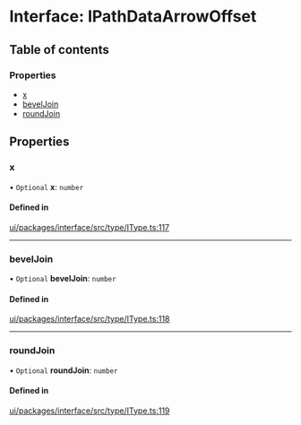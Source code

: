 # Interface: IPathDataArrowOffset

## Table of contents

### Properties

- [x](IPathDataArrowOffset.md#x)
- [bevelJoin](IPathDataArrowOffset.md#beveljoin)
- [roundJoin](IPathDataArrowOffset.md#roundjoin)

## Properties

### x

• `Optional` **x**: `number`

#### Defined in

[ui/packages/interface/src/type/IType.ts:117](https://github.com/leaferjs/leafer-ui/blob/311af1d/packages/interface/src/type/IType.ts#L117)

___

### bevelJoin

• `Optional` **bevelJoin**: `number`

#### Defined in

[ui/packages/interface/src/type/IType.ts:118](https://github.com/leaferjs/leafer-ui/blob/311af1d/packages/interface/src/type/IType.ts#L118)

___

### roundJoin

• `Optional` **roundJoin**: `number`

#### Defined in

[ui/packages/interface/src/type/IType.ts:119](https://github.com/leaferjs/leafer-ui/blob/311af1d/packages/interface/src/type/IType.ts#L119)
